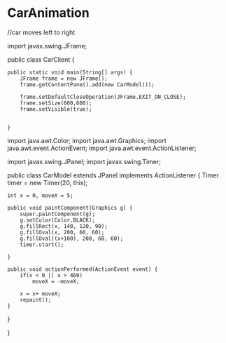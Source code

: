 # CarAnimation
//car moves left to right 

import javax.swing.JFrame;

public class CarClient {

	public static void main(String[] args) {
		JFrame frame = new JFrame();
	    frame.getContentPane().add(new CarModel());

	    frame.setDefaultCloseOperation(JFrame.EXIT_ON_CLOSE);
	    frame.setSize(600,600);
	    frame.setVisible(true);
	  

	}
  
import java.awt.Color;
import java.awt.Graphics;
import java.awt.event.ActionEvent;
import java.awt.event.ActionListener;

import javax.swing.JPanel;
import javax.swing.Timer;

public class CarModel extends JPanel  implements ActionListener {
	Timer timer = new Timer(20, this);
	
	int x = 0, moveX = 5;
	
	public void paintComponent(Graphics g) {
		super.paintComponent(g);
		g.setColor(Color.BLACK);
		g.fillRect(x, 140, 120, 90);
		g.fillOval(x, 200, 60, 60);
		g.fillOval((x+100), 200, 60, 60);
		timer.start();
		
	}

	public void actionPerformed(ActionEvent event) {
		if(x < 0 || x > 460)
			moveX = -moveX;
	
		x = x+ moveX;
		repaint();
	}

}


}
